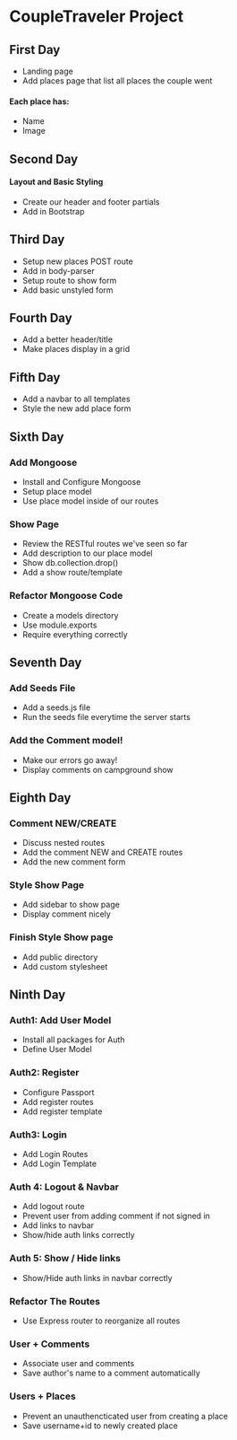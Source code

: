 # CoupleTraveler Project

## First Day

* Landing page
* Add places page that list all places the couple went


#### Each place has:

* Name
* Image
    
    
## Second Day

#### Layout and Basic Styling

* Create our header and footer partials
* Add in Bootstrap


## Third Day

* Setup new places POST route
* Add in body-parser
* Setup route to show form
* Add basic unstyled form


## Fourth Day

* Add a better header/title
* Make places display in a grid
 

## Fifth Day

* Add a navbar to all templates
* Style the new add place form
    
## Sixth Day

### Add Mongoose
* Install and Configure Mongoose
* Setup place model
* Use place model inside of our routes

### Show Page
* Review the RESTful routes we've seen so far
* Add description to our place model
* Show db.collection.drop()
* Add a show route/template

### Refactor Mongoose Code
* Create a models directory
* Use module.exports
* Require everything correctly

## Seventh Day

### Add Seeds File
* Add a seeds.js file
* Run the seeds file everytime the server starts

### Add the Comment model!
* Make our errors go away!
* Display comments on campground show 

## Eighth Day

### Comment NEW/CREATE
* Discuss nested routes
* Add the comment NEW and CREATE routes
* Add the new comment form

### Style Show Page
* Add sidebar to show page
* Display comment nicely

### Finish Style Show page
* Add public directory
* Add custom stylesheet


## Ninth Day

### Auth1: Add User Model
* Install all packages for Auth
* Define User Model

### Auth2: Register
* Configure Passport
* Add register routes
* Add register template

### Auth3: Login
* Add Login Routes
* Add Login Template

### Auth 4: Logout & Navbar
* Add logout route
* Prevent user from adding comment if not signed in
* Add links to navbar
* Show/hide auth links correctly

### Auth 5: Show / Hide links
* Show/Hide auth links in navbar correctly

### Refactor The Routes
* Use Express router to reorganize all routes


### User + Comments
* Associate user and comments
* Save author's name to a comment automatically


### Users + Places
* Prevent an unauthencticated user from creating a place
* Save username+id to newly created place


